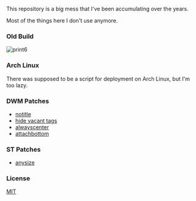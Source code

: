 This repository is a big mess that I've been accumulating over the years.

Most of the things here I don't use anymore.

### Old Build

![print6](https://user-images.githubusercontent.com/63078965/137253318-effa4522-b2b2-4e5f-9fa5-f5c32c4e1ed0.png)

### Arch Linux
There was supposed to be a script for deployment on Arch Linux, but I'm too lazy.

### DWM Patches
* [notitle](https://dwm.suckless.org/patches/notitle/)
* [hide vacant tags](https://dwm.suckless.org/patches/hide_vacant_tags/)
* [alwayscenter](https://dwm.suckless.org/patches/alwayscenter/)
* [attachbottom](https://dwm.suckless.org/patches/attachbottom/)

### ST Patches
* [anysize](https://st.suckless.org/patches/anysize/)

### License
[MIT](https://choosealicense.com/licenses/mit/)

